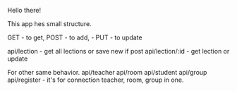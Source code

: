 Hello there!

This app hes small structure.

GET - to get, POST - to add, - PUT - to update

api/lection - get all lections or save new if post
api/lection/:id - get lection or update

For other same behavior.
api/teacher
api/room
api/student
api/group
api/register - it's for connection teacher, room, group in one.

